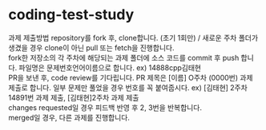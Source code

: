 
# coding-test-study

과제 제출방법
repository를 fork 후, clone합니다. (초기 1회만) / 새로운 주차 폴더가 생겼을 경우 clone이 아닌 pull 또는 fetch을 진행합니다.  
fork한 저장소의 각 주차에 해당되는 과제 폴더에 소스 코드를 commit 후 push 합니다. 파일명은 문제번호언어이름으로 합니다. ex) 14888cpp김태현  
PR을 보낸 후, code review를 기다립니다. PR 제목은 [이름] O주차 (0000번) 과제 제출로 합니다. 일부 문제만 풀었을 경우 번호를 꼭 붙여줍시다. ex) [김태현] 2주차 14891번 과제 제출, [김태현]2주차 과제 제출  
changes requested일 경우 피드백 반영 후 2, 3번을 반복합니다.  
merged일 경우, 다른 과제를 진행합니다.



